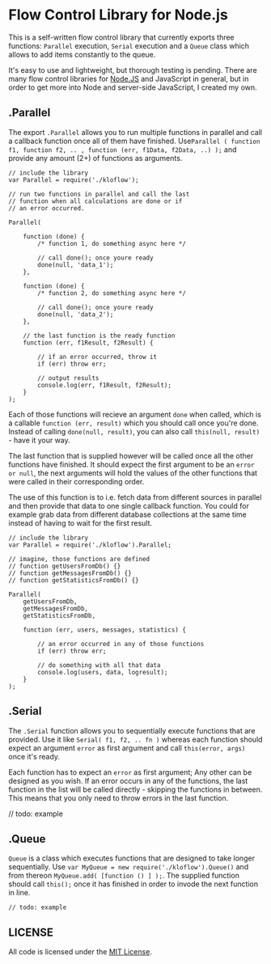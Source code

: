 # Flow Control Library for Node.js

This is a self-written flow control library that currently exports three functions: `Parallel` execution, `Serial` execution and a `Queue` class which allows to add items constantly to the queue. 

It's easy to use and lightweight, but thorough testing is pending. There are many flow control libraries for [Node.JS](http://nodejs.org/) and JavaScript in general, but in order to get more into Node and server-side JavaScript, I created my own.

## .Parallel

The export `.Parallel` allows you to run multiple functions in parallel and call a callback function once all of them have finished. Use`Parallel ( function f1, function f2, .. , function (err, f1Data, f2Data, ..) );` and provide any amount (2+) of functions as arguments. 

    // include the library
    var Parallel = require('./kloflow');
    
    // run two functions in parallel and call the last
    // function when all calculations are done or if
    // an error occurred.
    
    Parallel(
    	
        function (done) { 
        	/* function 1, do something async here */
        	
        	// call done(); once youre ready
        	done(null, 'data_1');
        },
        
        function (done) {
        	/* function 2, do something async here */
        	
        	// call done(); once youre ready
        	done(null, 'data_2');
        },
        
        // the last function is the ready function
        function (err, f1Result, f2Result) {
        
            // if an error occurred, throw it
            if (err) throw err;
            
            // output results
            console.log(err, f1Result, f2Result);
        }
    );

Each of those functions will recieve an argument `done` when called, which is a callable `function (err, result)` which you should call once you're done. Instead of calling `done(null, result)`, you can also call `this(null, result)` - have it your way.

The last function that is supplied however will be called once all the other functions have finished. It should expect the first argument to be an `error or null`, the next arguments will hold the values of the other functions that were called in their corresponding order. 

The use of this function is to i.e. fetch data from different sources in parallel and then provide that data to one single callback function. You could for example grab data from different database collections at the same time instead of having to wait for the first result.

    // include the library
    var Parallel = require('./kloflow').Parallel;
    
    // imagine, those functions are defined
    // function getUsersFromDb() {}
    // function getMessagesFromDb() {}
    // function getStatisticsFromDb() {}
    
    Parallel(
    	getUsersFromDb,
    	getMessagesFromDb,
    	getStatisticsFromDb,
    	
    	function (err, users, messages, statistics) {
    	
    	    // an error occurred in any of those functions
    		if (err) throw err;
    	
    	    // do something with all that data
    	    console.log(users, data, logresult);
    	}
    );

## .Serial

The `.Serial` function allows you to sequentially execute functions that are provided. Use it like `Serial( f1, f2, .. fn )` whereas each function should expect an argument `error` as first argument and call `this(error, args)` once it's ready.

Each function has to expect an `error` as first argument; Any other can be designed as you wish. If an error occurs in any of the functions, the last function in the list will be called directly - skipping the functions in between. This means that you only need to throw errors in the last function.

   // todo: example
   
## .Queue

`Queue` is a class which executes functions that are designed to take longer sequentially. Use `var MyQueue = new require('./kloflow').Queue()` and from thereon `MyQueue.add( [function () ] );`. The supplied function should call `this();` once it has finished in order to invode the next function in line.

    // todo: example  
    
## LICENSE

All code is licensed under the [MIT License](http://en.wikipedia.org/wiki/MIT_License).